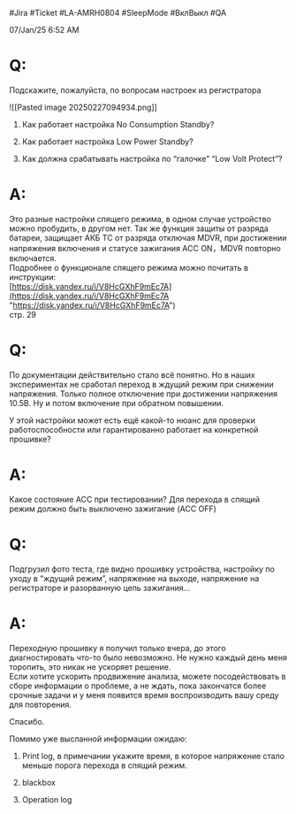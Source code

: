#Jira #Ticket #LA-AMRH0804 #SleepMode #ВклВыкл #QA 

07/Jan/25 6:52 AM

# Q:
Подскажите, пожалуйста, по вопросам настроек из регистратора 

![[Pasted image 20250227094934.png]]

1. Как работает настройка No Consumption Standby?
    
2. Как работает настройка Low Power Standby?
    
3. Как должна срабатывать настройка по “галочке” “Low Volt Protect”?

# A:

Это разные настройки спящего режима, в одном случае устройство можно пробудить, в другом нет. Так же функция защиты от разряда батареи, защищает АКБ ТС от разряда отключая MDVR, при достижении напряжения включения и статусе зажигания ACC ON，MDVR повторно включается.  
Подробнее о функционале спящего режима можно почитать в инструкции:  
[https://disk.yandex.ru/i/V8HcGXhF9mEc7A](https://disk.yandex.ru/i/V8HcGXhF9mEc7A "https://disk.yandex.ru/i/V8HcGXhF9mEc7A")  
стр. 29

# Q:

По документации действительно стало всё понятно. Но в наших экспериментах не сработал переход в ждущий режим при снижении напряжения. Только полное отключение при достижении напряжения 10.5В. Ну и потом включение при обратном повышении.

У этой настройки может есть ещё какой-то нюанс для проверки работоспособности или гарантированно работает на конкретной прошивке?

# A:

Какое состояние АСС при тестировании?
Для перехода в спящий режим должно быть выключено зажигание (ACC OFF)

# Q:

Подгрузил фото теста, где видно прошивку устройства, настройку по уходу в “ждущий режим”, напряжение на выходе, напряжение на регистраторе и разорванную цепь зажигания…

# A:

Переходную прошивку я получил только вчера, до этого диагностировать что-то было невозможно. Не нужно каждый день меня торопить, это никак не ускоряет решение.  
Если хотите ускорить продвижение анализа, можете посодействовать в сборе информации о проблеме, а не ждать, пока закончатся более срочные задачи и у меня появится время воспроизводить вашу среду для повторения.

Спасибо.

Помимо уже высланной информации ожидаю:

1. Print log, в примечании укажите время, в которое напряжение стало меньше порога перехода в спящий режим.
    
2. blackbox
    
3. Operation log